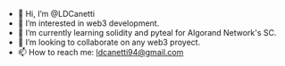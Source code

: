 - 👋 Hi, I’m @LDCanetti
- 👀 I’m interested in web3 development.
- 🌱 I’m currently learning solidity and pyteal for Algorand Network's SC.
- 💞️ I’m looking to collaborate on any web3 proyect.
- 📫 How to reach me: ldcanetti94@gmail.com

